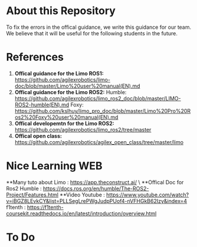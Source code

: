 # About this Repository

To fix the errors in the offical guidance, we write this guidance for our team.
We believe that it will be useful for the following students in the future.

# References
1. **Offical guidance for the Limo ROS1:** 
   https://github.com/agilexrobotics/limo-doc/blob/master/Limo%20user%20manual(EN).md
2. **Offical guidance for the Limo ROS2:**
   Humble:
      https://github.com/agilexrobotics/limo_ros2_doc/blob/master/LIMO-ROS2-humble(EN).md
   Foxy:
      https://github.com/kslhuy/limo_pro_doc/blob/master/Limo%20Pro%20Ros2%20Foxy%20user%20manual(EN).md
4. **Offical developemtn for the Limo ROS2:** https://github.com/agilexrobotics/limo_ros2/tree/master
5. **Offical open class:** https://github.com/agilexrobotics/agilex_open_class/tree/master/limo

# Nice Learning WEB
**Many tuto about Limo : https://app.theconstruct.ai/ \\
**Offical Doc for Ros2 Humble : https://docs.ros.org/en/humble/The-ROS2-Project/Features.html
**Video Youtube : https://www.youtube.com/watch?v=iBGZ8LEvkCY&list=PLLSegLrePWgJudpPUof4-nVFHGkB62Izy&index=4
f1tenth : https://f1tenth-coursekit.readthedocs.io/en/latest/introduction/overview.html
# To Do
